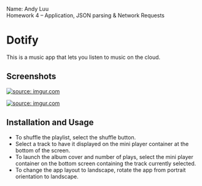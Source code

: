 Name: Andy Luu 
<br>
Homework 4 – Application, JSON parsing & Network Requests

# Dotify

This is a music app that lets you listen to music on the cloud.

## Screenshots

<a href="https://imgur.com/YvMYhSx"><img src="https://i.imgur.com/YvMYhSx.png" title="source: imgur.com" /></a>

<a href="https://imgur.com/dxyKAJ1"><img src="https://i.imgur.com/dxyKAJ1.png" title="source: imgur.com" /></a>


## Installation and Usage

- To shuffle the playlist, select the shuffle button.
- Select a track to have it displayed on the mini player container at the bottom of the screen.
- To launch the album cover and number of plays, select the mini player container on the bottom screen containing the track currently selected.
- To change the app layout to landscape, rotate the app from portrait orientation to landscape.
